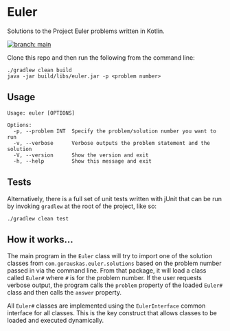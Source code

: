 # Euler

Solutions to the Project Euler problems written in Kotlin.

[![branch: main](https://github.com/gorauskas/Euler.Kt/actions/workflows/gradleKt.yml/badge.svg?branch=main)](https://github.com/gorauskas/Euler.Kt/actions)

Clone this repo and then run the following from the command line:

    ./gradlew clean build
    java -jar build/libs/euler.jar -p <problem number>

## Usage

    Usage: euler [OPTIONS]

    Options:
      -p, --problem INT  Specify the problem/solution number you want to run
      -v, --verbose      Verbose outputs the problem statement and the solution
      -V, --version      Show the version and exit
      -h, --help         Show this message and exit

## Tests

Alternatively, there is a full set of unit tests written with jUnit that can be
run by invoking `gradlew` at the root of the project, like so:

    ./gradlew clean test

## How it works...

The main program in the `Euler` class will try to import one of the solution
classes from `com.gorauskas.euler.solutions` based on the problem number passed
in via the command line. From that package, it will load a class called `Euler#`
where `#` is for the problem number. If the user requests verbose output, the
program calls the `problem` property of the loaded `Euler#` class and then
calls the `answer` property.

All `Euler#` classes are implemented using the `EulerInterface` common interface for all classes. This is the key
construct that allows classes to be loaded and executed dynamically.
